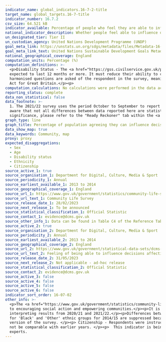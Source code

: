 ```yaml
---
indicator_name: global_indicators.16-7-2-title
target_name: global_targets.16-7-title
indicator_number: 16.7.2
csv_size: 64.521 kB
indicator_available: Percentage of people who feel they are able to influence decisions affecting their local area
national_indicator_description: Whether people feel able to influence decisions affecting their local area
un_designated_tier: Tier II
un_custodian_agency: United Nations Development Programme (UNDP)
goal_meta_link: https://unstats.un.org/sdgs/metadata/files/Metadata-16-07-02.pdf
goal_meta_link_text: United Nations Sustainable Development Goals Metadata (PDF 378 KB)
national_geographical_coverage: England
computation_units: Percentage (%)
computation_definitions: >-
  <p>Disability Status - The <a href="https://gss.civilservice.gov.uk/policy-store/measuring-disability-for-the-equality-act-2010/">(GSS) harmonised "core" definition</a> identifies a person as disabled if they have a physical or mental health condition or illness that has lasted or is
  expected to last 12 months or more. It must reduce their ability to carry-out day-to-day activities. It is important to note that a person who has a long-term illness that does not reduce their ability to carry-out day-to-day activities is not disabled under the definition. The GSS
  harmonised questions are asked of the respondent in the survey, meaning that disability status is self-reported. The GSS definition is designed to reflect the definitions that appear in legal terms in the Disability Discrimination Act 1995 (DDA) for Northern Ireland and the 2010 Equality
  Act for Great Britain.</p><p>
computation_calculations: No calculations were performed in the data acquisition of this indicator as appropriate data was readily available in the final format specified by this indicator.
reporting_status: complete
data_non_statistical: false
data_footnote: >-
  1. The 2021/22 survey uses the period October to September to report annual data. For all previous years the period April to March is being used to report annual data. </p><p> 2. Table excludes respondents who answered 'don't know' and those with missing answers. </p><p> 3. Please be
  aware that not all differences between data reported here are statistically significant, that is when there is confidence that the differences seen in the sampled respondents reflect the population. Therefore, care should be taken when interpeting differences between data. To test
  significance, please refer to the "Ready Reckoner" tab within the <a href="https://www.gov.uk/government/statistics/community-life-survey-202122">Community Life Survey 2021/22 Reference Tables</a>.
graph_type: line
graph_title: Percentage of population agreeing they can influence decisions affecting their local area
data_show_map: true
data_keywords: Community, map
proxy: proxy
expected_disaggregations:
  - Sex
  - Age
  - Disability status
  - Ethnicity
  - Citizenship
source_active_1: true
source_organisation_1: Department for Digital, Culture, Media & Sport
source_periodicity_1: Annual
source_earliest_available_1: 2013 to 2014
source_geographical_coverage_1: England
source_url_1: https://www.gov.uk/government/statistics/community-life-survey-202122
source_url_text_1: Community Life Survey
source_release_date_1: 28/02/2023
source_next_release_1: To be announced
source_statistical_classification_1: Official Statistic
source_contact_1: evidence@dcms.gov.uk
source_other_info_1: Data can be found in Table C4 of the Reference Tables. Upper and lower estimates refer to the 95% confidence intervals. These are available for estimates from 2019/20.
source_active_2: true
source_organisation_2: Department for Digital, Culture, Media & Sport
source_periodicity_2: Annual
source_earliest_available_2: 2013 to 2014
source_geographical_coverage_2: England
source_url_2: https://www.gov.uk/government/statistical-data-sets/dcms-community-life-survey-ad-hoc-statistical-releases
source_url_text_2: Feeling of being able to influence decisions affecting the local area by citizenship and household income
source_release_date_2: 31/05/2023
source_next_release_2: Not applicable - ad-hoc release
source_statistical_classification_2: Official Statistic
source_contact_2: evidence@dcms.gov.uk
source_active_3: false
source_active_4: false
source_active_5: false
source_active_6: false
indicator_sort_order: 16-07-02
other_info: >-
  <p>The <a href="https://www.gov.uk/government/statistics/community-life-survey-202122">Community Life Survey</a> is a household online/paper self-completion study of adults aged 16+ in England. </p><p>The survey aims to track the latest trends and developments across areas that are key
  to encouraging social action and empowering communities.</p><p>It is unclear what effect the COVID-19 pandemic, associated lockdown measures and associated media coverage may have had on relevant public behaviours, attitudes and perceptions. This should be taken into consideration when
  interpreting results from 2020/21 and 2021/22.</p><p>Differences between groups are only reported on in this publication where they are statistically significant i.e. where we can be confident that the differences seen in our sampled respondents reflect the population. </p><p> Figures
  for 'Black' and 'Other' ethnic groups for 2014/15 are suppressed because the percentage is based on 5 or fewer responses and is therefore unavailable. </p><p> Information about respondents' limiting long term illnesses/disabilities are only available for those who completed the online
  version of the survey. </p><p> Citizenship - Respondents were instructed to select all that apply so there will be some overlap between citizenship groups. </p><p> We are reporting on data from 2013/14 as the data collection mode (from face-to-face to online/paper) changed and data would
  not be comparable with earlier years. </p><p>  This indicator is being used as an approximation of the UN SDG Indicator. Where possible, we will work to identify or develop UK data to meet the global indicator specification. This indicator has been identified in collaboration with topic
  experts.
---
```


